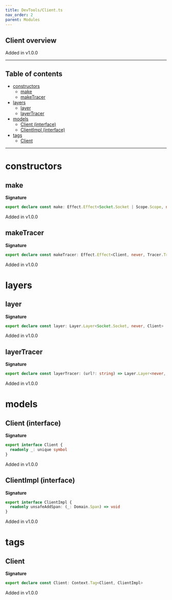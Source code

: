 ```yaml
---
title: DevTools/Client.ts
nav_order: 2
parent: Modules
---
```


## Client overview

Added in v1.0.0

---

<h2 class="text-delta">Table of contents</h2>

- [constructors](#constructors)
  - [make](#make)
  - [makeTracer](#maketracer)
- [layers](#layers)
  - [layer](#layer)
  - [layerTracer](#layertracer)
- [models](#models)
  - [Client (interface)](#client-interface)
  - [ClientImpl (interface)](#clientimpl-interface)
- [tags](#tags)
  - [Client](#client)

---

# constructors

## make

**Signature**

```ts
export declare const make: Effect.Effect<Socket.Socket | Scope.Scope, never, ClientImpl>
```

Added in v1.0.0

## makeTracer

**Signature**

```ts
export declare const makeTracer: Effect.Effect<Client, never, Tracer.Tracer>
```

Added in v1.0.0

# layers

## layer

**Signature**

```ts
export declare const layer: Layer.Layer<Socket.Socket, never, Client>
```

Added in v1.0.0

## layerTracer

**Signature**

```ts
export declare const layerTracer: (url?: string) => Layer.Layer<never, never, never>
```

Added in v1.0.0

# models

## Client (interface)

**Signature**

```ts
export interface Client {
  readonly _: unique symbol
}
```

Added in v1.0.0

## ClientImpl (interface)

**Signature**

```ts
export interface ClientImpl {
  readonly unsafeAddSpan: (_: Domain.Span) => void
}
```

Added in v1.0.0

# tags

## Client

**Signature**

```ts
export declare const Client: Context.Tag<Client, ClientImpl>
```

Added in v1.0.0
